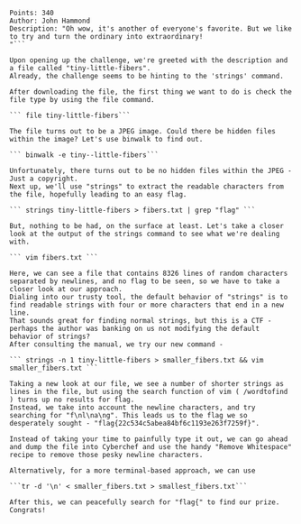 ```Title: tiny little fibers
Points: 340
Author: John Hammond
Description: "Oh wow, it's another of everyone's favorite. But we like to try and turn the ordinary into extraordinary!
"```

Upon opening up the challenge, we're greeted with the description and a file called "tiny-little-fibers". 
Already, the challenge seems to be hinting to the 'strings' command. 

After downloading the file, the first thing we want to do is check the file type by using the file command.

``` file tiny-little-fibers```

The file turns out to be a JPEG image. Could there be hidden files within the image? Let's use binwalk to find out.

``` binwalk -e tiny--little-fibers```

Unfortunately, there turns out to be no hidden files within the JPEG - Just a copyright. 
Next up, we'll use "strings" to extract the readable characters from the file, hopefully leading to an easy flag.

``` strings tiny-little-fibers > fibers.txt | grep "flag" ```

But, nothing to be had, on the surface at least. Let's take a closer look at the output of the strings command to see what we're dealing with.

``` vim fibers.txt ``` 

Here, we can see a file that contains 8326 lines of random characters separated by newlines, and no flag to be seen, so we have to take a closer look at our approach.
Dialing into our trusty tool, the default behavior of "strings" is to find readable strings with four or more characters that end in a new line. 
That sounds great for finding normal strings, but this is a CTF - perhaps the author was banking on us not modifying the default behavior of strings?
After consulting the manual, we try our new command - 

``` strings -n 1 tiny-little-fibers > smaller_fibers.txt && vim smaller_fibers.txt ``` 

Taking a new look at our file, we see a number of shorter strings as lines in the file, but using the search function of vim ( /wordtofind ) turns up no results for flag. 
Instead, we take into account the newline characters, and try searching for "f\nl\na\ng". This leads us to the flag we so desperately sought - "flag{22c534c5abea84bf6c1193e263f7259f}". 

Instead of taking your time to painfully type it out, we can go ahead and dump the file into Cyberchef and use the handy "Remove Whitespace" recipe to remove those pesky newline characters. 

Alternatively, for a more terminal-based approach, we can use 

```tr -d '\n' < smaller_fibers.txt > smallest_fibers.txt``` 

After this, we can peacefully search for "flag{" to find our prize. Congrats! 
